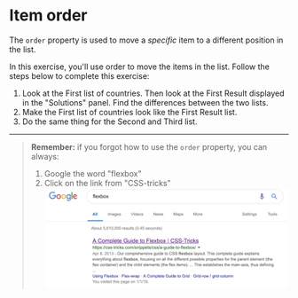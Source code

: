 # Item order

The `order` property is used to move a *specific* item to a different position in the list.

In this exercise, you'll use order to move the items in the list. Follow the steps below to complete this exercise:

1. Look at the First list of countries. Then look at the First Result displayed in the "Solutions" panel. Find the differences between the two lists.
2. Make the First list of countries look like the First Result list.
3. Do the same thing for the Second and Third list.
---
> **Remember:** if you forgot how to use the `order` property, you can always:
> 1. Google the word "flexbox"
> 2. Click on the link from "CSS-tricks"
> ![Screenshot of how to google flexbox](/images/13-googling-flexbox.png)